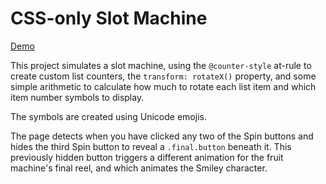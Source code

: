 # CSS-only Slot Machine #

[Demo](https://MERNCraft.github.io/spin)

This project simulates a slot machine, using the `@counter-style` at-rule to create custom list counters, the `transform: rotateX()` property, and some simple arithmetic to calculate how much to rotate each list item and which item number symbols to display.

The symbols are created using Unicode emojis.

The page detects when you have clicked any two of the Spin buttons and hides the third Spin button to reveal a `.final.button` beneath it. This previously hidden button triggers a different animation for the fruit machine's final reel, and which animates the Smiley character.


